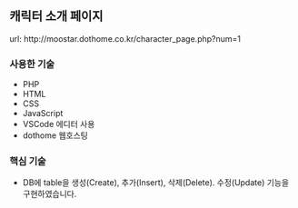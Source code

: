 
<h2>캐릭터 소개 페이지</h2>
url: http://moostar.dothome.co.kr/character_page.php?num=1

<h3>사용한 기술</h3>
<ul>
  <li>PHP</li>
  <li>HTML</li>
  <li>CSS</li>
  <li>JavaScript</li>
  <li>VSCode 에디터 사용</li>
  <li>dothome 웹호스팅</li>
</ul>


<h3>핵심 기술</h3>
<ul>
  <li>DB에 table을 생성(Create), 추가(Insert), 삭제(Delete). 수정(Update) 기능을 구현하였습니다.</li>
</ul>
